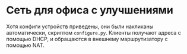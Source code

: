# Сеть для офиса с улучшениями
Хотя конфиги устройств приведены, они были накликаны автоматически, скриптом `configure.py`.
Клиенты получают адреса с помощью DHCP, и обращаются в внешнему маршрутизатору с помощью NAT.
